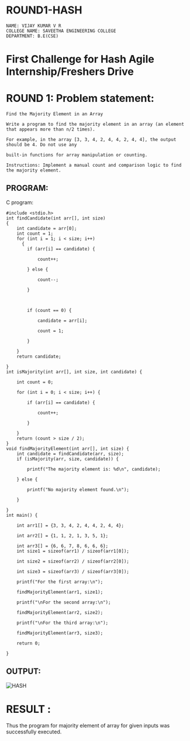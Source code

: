 # ROUND1-HASH

```
NAME: VIJAY KUMAR V R                
COLLEGE NAME: SAVEETHA ENGINEERING COLLEGE 
DEPARTMENT: B.E(CSE) 
```
# First Challenge for Hash Agile Internship/Freshers Drive 

# ROUND 1: Problem statement: 

 ```
Find the Majority Element in an Array 

Write a program to find the majority element in an array (an element that appears more than n/2 times). 

For example, in the array [3, 3, 4, 2, 4, 4, 2, 4, 4], the output should be 4. Do not use any 

built-in functions for array manipulation or counting. 

Instructions: Implement a manual count and comparison logic to find the majority element. 
```
## PROGRAM:
C program: 
```
#include <stdio.h> 
int findCandidate(int arr[], int size)
{ 
    int candidate = arr[0];  
    int count = 1;           
    for (int i = 1; i < size; i++)
      { 
        if (arr[i] == candidate) { 

            count++;  

        } else { 

            count--; 

        } 

  

        if (count == 0) { 

            candidate = arr[i]; 

            count = 1;  

        } 

    } 
    return candidate; 

} 
int isMajority(int arr[], int size, int candidate) { 

    int count = 0; 

    for (int i = 0; i < size; i++) { 

        if (arr[i] == candidate) { 

            count++; 

        } 

    } 
    return (count > size / 2); 
} 
void findMajorityElement(int arr[], int size) { 
    int candidate = findCandidate(arr, size); 
    if (isMajority(arr, size, candidate)) { 

        printf("The majority element is: %d\n", candidate); 

    } else { 

        printf("No majority element found.\n"); 

    } 

} 
int main() { 

    int arr1[] = {3, 3, 4, 2, 4, 4, 2, 4, 4};  

    int arr2[] = {1, 1, 2, 1, 3, 5, 1};      

    int arr3[] = {6, 6, 7, 8, 6, 6, 6};     
    int size1 = sizeof(arr1) / sizeof(arr1[0]); 

    int size2 = sizeof(arr2) / sizeof(arr2[0]);  

    int size3 = sizeof(arr3) / sizeof(arr3[0]);  

    printf("For the first array:\n"); 

    findMajorityElement(arr1, size1);

    printf("\nFor the second array:\n");

    findMajorityElement(arr2, size2);
 
    printf("\nFor the third array:\n");

    findMajorityElement(arr3, size3);

    return 0; 

} 
```
 ## OUTPUT:

![HASH](https://github.com/user-attachments/assets/e1fb4742-20eb-40d4-82cc-b91b0f0943c7)


# RESULT :

Thus the program for majority element of array for given inputs was successfully executed. 


